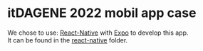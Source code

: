 # itDAGENE 2022 mobil app case

We chose to use: [React-Native](https://reactnative.dev) with [Expo](https://expo.dev) to develop this app.  
It can be found in the [react-native](react-native) folder.
